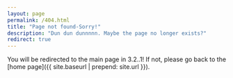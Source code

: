 ```yaml
---
layout: page
permalink: /404.html
title: "Page not found-Sorry!"
description: "Dun dun dunnnnn. Maybe the page no longer exists?"
redirect: true
---
```


You will be redirected to the main page in 3.2..1!
If not, please go back to the [home page]({{ site.baseurl | prepend: site.url }}).
